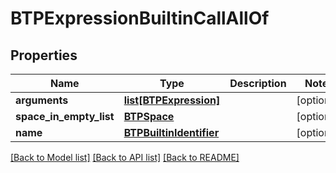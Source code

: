 # BTPExpressionBuiltinCallAllOf

## Properties
Name | Type | Description | Notes
------------ | ------------- | ------------- | -------------
**arguments** | [**list[BTPExpression]**](BTPExpression.md) |  | [optional] 
**space_in_empty_list** | [**BTPSpace**](BTPSpace.md) |  | [optional] 
**name** | [**BTPBuiltinIdentifier**](BTPBuiltinIdentifier.md) |  | [optional] 

[[Back to Model list]](../README.md#documentation-for-models) [[Back to API list]](../README.md#documentation-for-api-endpoints) [[Back to README]](../README.md)


